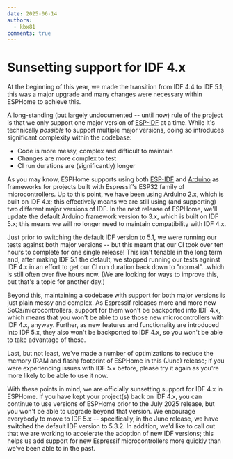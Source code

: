 ```yaml
---
date: 2025-06-14
authors: 
  - kbx81
comments: true
---
```


# Sunsetting support for IDF 4.x

At the beginning of this year, we made the transition from IDF 4.4 to IDF 5.1; this was a major upgrade and many
changes were necessary within ESPHome to achieve this.

A long-standing (but largely undocumented -- until now) rule of the project is that we only support one major version
of [ESP-IDF](https://github.com/espressif/esp-idf) at a time. While it's technically _possible_ to support multiple
major versions, doing so introduces significant complexity within the codebase:

- Code is more messy, complex and difficult to maintain
- Changes are more complex to test
- CI run durations are (significantly) longer

As you may know, ESPHome supports using both [ESP-IDF](https://github.com/espressif/esp-idf) and
[Arduino](https://www.arduino.cc) as frameworks for projects built with Espressif's ESP32 family of microcontrollers.
Up to this point, we have been using Arduino 2.x, which is built on IDF 4.x; this effectively means we are still using
(and supporting) two different major versions of IDF. In the next release of ESPHome, we'll update the default Arduino
framework version to 3.x, which is built on IDF 5.x; this means we will no longer need to maintain compatibility with
IDF 4.x.

Just prior to switching the default IDF version to 5.1, we were running our tests against both major versions -- but
this meant that our CI took over ten hours to complete for one single release! This isn't tenable in the long term and,
after making IDF 5.1 the default, we stopped running our tests against IDF 4.x in an effort to get our CI run duration
back down to "normal"...which is still often over five hours now. (We are looking for ways to improve this, but that's
a topic for another day.)

Beyond this, maintaining a codebase with support for both major versions is just plain messy and complex. As Espressif
releases more and more new SoCs/microcontrollers, support for them won't be backported into IDF 4.x, which means that
you won't be able to use those new microcontrollers with IDF 4.x, anyway. Further, as new features and functionality
are introduced into IDF 5.x, they also won't be backported to IDF 4.x, so you won't be able to take advantage of these.

Last, but not least, we've made a number of optimizations to reduce the memory (RAM and flash) footprint of ESPHome
in this (June) release; if you were experiencing issues with IDF 5.x before, please try it again as you're more likely
to be able to use it now.

With these points in mind, we are officially sunsetting support for IDF 4.x in ESPHome. If you have kept your
project(s) back on IDF 4.x, you can continue to use versions of ESPHome prior to the July 2025 release, but you won't
be able to upgrade beyond that version. We encourage everybody to move to IDF 5.x -- specifically, in the June release,
we have switched the default IDF version to 5.3.2. In addition, we'd like to call out that we are working to accelerate
the adoption of new IDF versions; this helps us add support for new Espressif microcontrollers more quickly than we've
been able to in the past.

